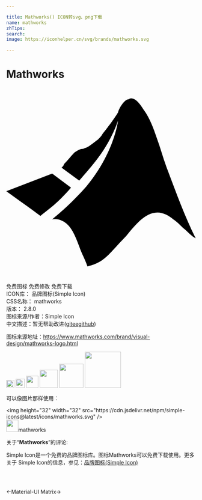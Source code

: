 ```yaml
---

title: Mathworks() ICON转svg、png下载
name: mathworks
zhTips: 
search: 
image: https://iconhelper.cn/svg/brands/mathworks.svg

---
```


# Mathworks  <small style="font-size: 60%;font-weight: 100"></small>

<div id="svg" class="svg-wrap">
<svg xmlns="http://www.w3.org/2000/svg" role="img" viewBox="0 0 24 24"><title>Mathworks icon</title><path d="M4.323 16.248C3.13 15.354 1.64 14.31 0 13.118l5.814-2.236 2.385 1.789c-1.789 2.087-2.981 2.832-3.876 3.578zm15.95-6.26c-.447-1.193-.745-2.385-1.193-3.578-.447-1.342-.894-2.534-1.64-3.578-.298-.447-.894-1.491-1.64-1.491-.149 0-.298.149-.447.149-.447.149-1.043 1.043-1.193 1.64-.447.745-1.342 1.938-1.938 2.683-.149.298-.447.596-.596.745-.447.298-.894.745-1.491 1.043-.149 0-.298.149-.447.149-.447 0-.745.298-1.043.447-.447.447-.894 1.043-1.342 1.491 0 .149-.149.298-.298.447l2.236 1.64c1.64-1.938 3.578-3.876 4.919-7.602 0 0-.447 4.025-4.025 8.348-2.236 2.534-4.025 3.876-4.323 4.174 0 0 .596-.149 1.193.149 1.193.447 1.789 2.087 2.236 3.279.298.894.745 1.64 1.043 2.534 1.193-.298 1.938-.745 2.683-1.491s1.491-1.64 2.236-2.385c1.342-1.64 2.981-3.727 5.068-2.683.298.149.745.447.894.596.447.298.745.596 1.193 1.043.745.596 1.043 1.043 1.64 1.342-1.491-2.981-2.534-5.963-3.727-9.093z"/></svg>
</div>
<detail full-name='mathworks'></detail>

<div class="detail-page">
<p>
<span><span class="badge-success badge">免费图标</span> <span class="badge-success badge">免费修改</span>  <span class="badge-success badge">免费下载</span> </span>
<br/>
<span>
ICON库：
<span class="badge-secondary badge">品牌图标(Simple Icon)</span> 
</span>
<br/>
<span>
CSS名称：
<span class="badge-secondary badge">mathworks</span> 
</span>

<br/>
<span>
版本：
<span class="badge-secondary badge">2.8.0</span> 
</span>
<br/>
<span>图标来源/作者：<span class="badge-light badge">Simple Icon</span></span> 
<br/>
<span class="zh-detail">中文描述：暂无<span class="help-link"><span>帮助改进</span>(<a href="https://gitee.com/liuwave/icon-helper/edit/master/json/brands/mathworks.json" target="_blank" rel="noopener noreferrer">gitee</a><a href="https://github.com/liuwave/icon-helper/edit/master/json/brands/mathworks.json" target="_blank" rel="noopener noreferrer">github</a></span>)</span><br/>
</p>
</div><div class="description description alert alert-light"><p>图标来源地址：<a href="https://www.mathworks.com/brand/visual-design/mathworks-logo.html" target="_blank" rel="noopener noreferrer">https://www.mathworks.com/brand/visual-design/mathworks-logo.html</a></p></div>
<div class="alert alert-dark">
<img height="21" width="21" src="https://cdn.jsdelivr.net/npm/simple-icons@latest/icons/mathworks.svg" />
<img height="24" width="24" src="https://cdn.jsdelivr.net/npm/simple-icons@latest/icons/mathworks.svg" />
<img height="32" width="32" src="https://cdn.jsdelivr.net/npm/simple-icons@latest/icons/mathworks.svg" />
<img height="48" width="48" src="https://cdn.jsdelivr.net/npm/simple-icons@latest/icons/mathworks.svg" />
<img height="64" width="64" src="https://cdn.jsdelivr.net/npm/simple-icons@latest/icons/mathworks.svg" />
<img height="96" width="96" src="https://cdn.jsdelivr.net/npm/simple-icons@latest/icons/mathworks.svg" />

</div>
<div>
  <p>可以像图片那样使用：    
  </p>
  <div class="alert alert-primary" style="font-size: 14px">
    &lt;img height="32" width="32" src="https://cdn.jsdelivr.net/npm/simple-icons@latest/icons/mathworks.svg" /&gt;
    <copy-btn content='<img height="32" width="32" src="https://cdn.jsdelivr.net/npm/simple-icons@latest/icons/mathworks.svg" />'></copy-btn>
  </div>
  <div class="alert alert-secondary">
    <img height="32" width="32" src="https://cdn.jsdelivr.net/npm/simple-icons@latest/icons/mathworks.svg" />mathworks
    <copy-btn content="mathworks" btn-title="复制图标名称"></copy-btn>
  </div>
</div>
<div class="icon-detail__container">
<p>关于“<b>Mathworks</b>”的评论:</p>
</div>
<Vssue title="关于“Mathworks”的评论" />
<div><p>Simple Icon是一个免费的品牌图标库。图标Mathworks可以免费下载使用。更多关于  Simple Icon的信息，参见：<a target="_blank" href="https://iconhelper.cn/brands.html">品牌图标(Simple Icon)</a>
</p></div>


<div style="padding:2rem 0 " class="page-nav"><p class="inner"><span class="prev">←<router-link to="/icon/material-ui.html">Material-UI</router-link></span> <span class="next"><router-link to="/icon/matrix.html">Matrix</router-link>→</span></p></div>
